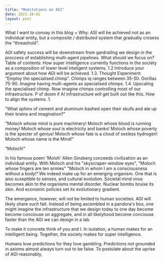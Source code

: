 ```yaml
---
title: "Meditations on AGI"
date: 2021-10-02
layout: post
---
```



What I want to convay in this blog + Why:
ASI will be achieved not as an individual entity, but a composite / distributed system that gradually crosess the "threashold".


AGI safety success will be downstream from gardrailing we design in the proccess of establishing multi-agent pipelines.
What should we focus on?
Table of contents:
How super intelligence currently functions in the society as a composition of lower level inteligent systems.
1.2 Introduce your argument about how AGI will be achieved.
1.3. Thought Experiment: "Employ the specialised chimp". Chimps iq ranges between 35-50. Gorillas 75-90. Imagine having multi-agents as specialised chimps.
1.4. Upscaling the specialised chimp. Now imagine chimps controlling most of our infrastructure.
P of doom if AI infrastructure will get built out like this.
How to align the systems.
1.



"What sphinx of cement and aluminum bashed open their skulls and ate up their brains and imagination?"

"Moloch whose mind is pure machinery! Moloch whose blood is running money! Moloch whose soul is electricity and banks! Moloch whose poverty is the specter of genius! Moloch whose fate is a cloud of sexless hydrogen! Moloch whose name is the Mind!"

"Moloch!"

In his famous poem 'Moloh' Allen Ginsberg conceeds civilization as an individual entity. With Moloch and his "skyscraper-window eyes", "Moloch whose fingers are ten armies" "Moloch in whom I am a consciousness without a body!".We indeed make up for an emerging organism. One that is also suseptible to senses, and cultural evolution. Societal mind virus becomes akin to the organisms mental disorder. Nuclear bombs bruise its skin. And economic policies set its evolutionary gradient.

The emergance, however, will not be limited to human societies. AGI will likely share such fait. Instead of being ascembled in a pandora's box, one might imagine the infrastructure that we design today to one day become become conciouse on aggregate, and in all likelyhood become conciouse faster than the AGI we can design in a lab.

To make it concrete think of you and I. In isolation, a human makes for an intelligent being. Together, the society makes for super intelligence.

Humans love predictions for they love gambling. Predictions not grounded in axioms almost always turn out to be false. To postulate about the uprise of AGI reasonably,